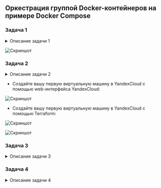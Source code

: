 ## Оркестрация группой Docker-контейнеров на примере Docker Compose

### Задача 1

<details><summary>Описание задачи 1</summary>
Создайте собственный образ любой операционной системы (например ubuntu-20.04) с помощью Packer (инструкция).
Чтобы получить зачёт, вам нужно предоставить скриншот страницы с созданным образом из личного кабинета YandexCloud.
</details>

![Скриншот](https://github.com/aleksey-raevich/devops-netology/blob/master/virt-homeworks/05-virt-04-docker-compose/lab_05-virt-04-docker-compose_img1.png)


### Задача 2

<details><summary>Описание задачи 2</summary>
2.1. Создайте вашу первую виртуальную машину в YandexCloud с помощью web-интерфейса YandexCloud.

2.2.* (Необязательное задание)
Создайте вашу первую виртуальную машину в YandexCloud с помощью Terraform (вместо использования веб-интерфейса YandexCloud). Используйте Terraform-код в директории (src/terraform).

Чтобы получить зачёт, вам нужно предоставить вывод команды terraform apply и страницы свойств, созданной ВМ из личного кабинета YandexCloud.
</details>

* Создайте вашу первую виртуальную машину в YandexCloud с помощью web-интерфейса YandexCloud:

![Скриншот](https://github.com/aleksey-raevich/devops-netology/blob/master/virt-homeworks/05-virt-04-docker-compose/lab_05-virt-04-docker-compose_img2.png)

* Создайте вашу первую виртуальную машину в YandexCloud с помощью Terraform:

![Скриншот](https://github.com/aleksey-raevich/devops-netology/blob/master/virt-homeworks/05-virt-04-docker-compose/lab_05-virt-04-docker-compose_img3.png)

![Скриншот](https://github.com/aleksey-raevich/devops-netology/blob/master/virt-homeworks/05-virt-04-docker-compose/lab_05-virt-04-docker-compose_img4.png)


### Задача 3

<details><summary>Описание задачи 3</summary>
С помощью Ansible и Docker Compose разверните на виртуальной машине из предыдущего задания систему мониторинга на основе Prometheus/Grafana. Используйте Ansible-код в директории (src/ansible).

Чтобы получить зачёт, вам нужно предоставить вывод команды "docker ps" , все контейнеры, описанные в docker-compose, должны быть в статусе "Up".
</details>



### Задача 4

<details><summary>Описание задачи 4</summary>
Откройте веб-браузер, зайдите на страницу http://<внешний_ip_адрес_вашей_ВМ>:3000.
Используйте для авторизации логин и пароль из .env-file.
Изучите доступный интерфейс, найдите в интерфейсе автоматически созданные docker-compose-панели с графиками(dashboards).
Подождите 5-10 минут, чтобы система мониторинга успела накопить данные.
Чтобы получить зачёт, предоставьте:

скриншот работающего веб-интерфейса Grafana с текущими метриками
</details>